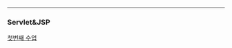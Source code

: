 ---
### Servlet&JSP

[첫번째 수업](https://github.com/Jinuk93/TIL/blob/master/JSP/Bitcamp/docs/%EC%B2%AB%EB%B2%88%EC%A7%B8%20%EC%88%98%EC%97%85.md)
